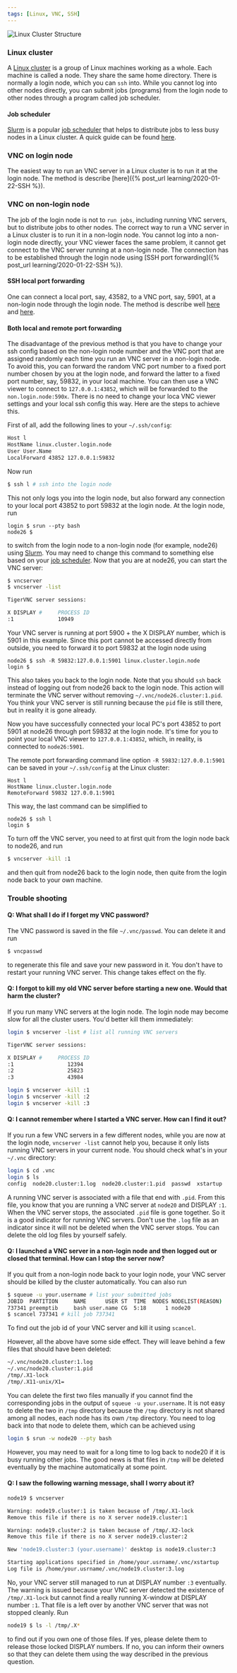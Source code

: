 ```yaml
---
tags: [Linux, VNC, SSH]
---
```


![Linux Cluster Structure](https://www.hpc.iastate.edu/sites/default/files/uploads/HPCHowTo/HPCCluster.JPG)


### Linux cluster

A [Linux cluster](https://www.tecmint.com/what-is-clustering-and-advantages-disadvantages-of-clustering-in-linux/) is a group of Linux machines working as a whole. Each machine is called a node. They share the same home directory. There is normally a login node, which you can `ssh` into. While you cannot log into other nodes directly, you can submit jobs (programs) from the login node to other nodes through a program called job scheduler.

#### Job scheduler

[Slurm][] is a popular [job scheduler](https://en.wikipedia.org/wiki/Job_scheduler) that helps to distribute jobs to less busy nodes in a Linux cluster. A quick guide can be found [here](https://usdrcg.gitbook.io/docs/lawrence-hpc/submitting-jobs).

### VNC on login node

The easiest way to run an VNC server in a Linux cluster is to run it at the login node. The method is describe [here]({% post_url learning/2020-01-22-SSH %}).

### VNC on non-login node

The job of the login node is not to `run jobs`, including running VNC servers, but to distribute jobs to other nodes. The correct way to run a VNC server in a Linux cluster is to run it in a non-login node. You cannot log into a non-login node directly, your VNC viewer faces the same problem, it cannot get connect to the VNC server running at a non-login node. The connection has to be established through the login node using [SSH port forwarding]({% post_url learning/2020-01-22-SSH %}).

#### SSH local port forwarding

One can connect a local port, say, 43582, to a VNC port, say, 5901, at a non-login node through the login node. The method is describe well [here](https://docs.ycrc.yale.edu/clusters-at-yale/access/vnc/) and [here](https://info.nrao.edu/computing/guide/cluster-processing/appendix/accessing-the-cvpost-cluster-with-vnc).

#### Both local and remote port forwarding

The disadvantage of the previous method is that you have to change your ssh config based on the non-login node number and the VNC port that are assigned randomly each time you run an VNC server in a non-login node. To avoid this, you can forward the random VNC port number to a fixed port number chosen by you at the login node, and forward the latter to a fixed port number, say, 59832, in your local machine. You can then use a VNC viewer to connect to `127.0.0.1:43852`, which will be forwarded to the `non.login.node:590x`. There is no need to change your loca VNC viewer settings and your local ssh config this way. Here are the steps to achieve this.

First of all, add the following lines to your `~/.ssh/config`:

```sh
Host l
HostName linux.cluster.login.node
User User.Name
LocalForward 43852 127.0.0.1:59832
```

Now run

```sh
$ ssh l # ssh into the login node
```

This not only logs you into the login node, but also forward any connection to your local port 43852 to port 59832 at the login node. At the login node, run

```
login $ srun --pty bash
node26 $
```

to switch from the login node to a non-login node (for example, node26) using [Slurm][]. You may need to change this command to something else based on your [job scheduler](https://en.wikipedia.org/wiki/Job_scheduler). Now that you are at node26, you can start the VNC server:

```sh
$ vncserver
$ vncserver -list

TigerVNC server sessions:

X DISPLAY #     PROCESS ID
:1              10949
```

Your VNC server is running at port 5900 + the X DISPLAY number, which is 5901 in this example. Since this port cannot be accessed directly from outside, you need to forward it to port 59832 at the login node using

```
node26 $ ssh -R 59832:127.0.0.1:5901 linux.cluster.login.node
login $
```

This also takes you back to the login node. Note that you should `ssh` back instead of logging out from node26 back to the login node. This action will terminate the VNC server without removing `~/.vnc/node26.cluster:1.pid`. You think your VNC server is still running because the `pid` file is still there, but in reality it is gone already.

Now you have successfully connected your local PC's port 43852 to port 5901 at node26 through port 59832 at the login node. It's time for you to point your local VNC viewer to `127.0.0.1:43852`, which, in reality, is connected to `node26:5901`.

The remote port forwarding command line option `-R 59832:127.0.0.1:5901` can be saved in your `~/.ssh/config` at the Linux cluster:

```
Host l
HostName linux.cluster.login.node
RemoteForward 59832 127.0.0.1:5901
```

This way, the last command can be simplified to

```
node26 $ ssh l
login $
```

To turn off the VNC server, you need to at first quit from the login node back to node26, and run

```sh
$ vncserver -kill :1
```

and then quit from node26 back to the login node, then quite from the login node back to your own machine.

### Trouble shooting

#### **Q:** What shall I do if I forget my VNC password?

The VNC password is saved in the file `~/.vnc/passwd`. You can delete it and run

```sh
$ vncpasswd
```

to regenerate this file and save your new password in it. You don't have to restart your running VNC server. This change takes effect on the fly.

#### **Q:** I forgot to kill my old VNC server before starting a new one. Would that harm the cluster?

If you run many VNC servers at the login node. The login node may become slow for all the cluster users. You'd better kill them immediately:

```sh
login $ vncserver -list # list all running VNC servers

TigerVNC server sessions:

X DISPLAY #     PROCESS ID
:1                 12394
:2                 25823
:3                 43984

login $ vncserver -kill :1
login $ vncserver -kill :2
login $ vncserver -kill :3
```

#### **Q:** I cannot remember where I started a VNC server. How can I find it out?

If you run a few VNC servers in a few different nodes, while you are now at the login node, `vncserver -list` cannot help you, because it only lists running VNC servers in your current node. You should check what's in your `~/.vnc` directory:

```sh
login $ cd .vnc
login $ ls
config  node20.cluster:1.log  node20.cluster:1.pid  passwd  xstartup
```

A running VNC server is associated with a file that end with `.pid`. From this file, you know that you are running a VNC server at `node20` and DISPLAY `:1`. When the VNC server stops, the associated `.pid` file is gone together. So it is a good indicator for running VNC servers. Don't use the `.log` file as an indicator since it will not be deleted when the VNC server stops. You can delete the old log files by yourself safely.


#### **Q:** I launched a VNC server in a non-login node and then logged out or closed that terminal. How can I stop the server now?

If you quit from a non-login node back to your login node, your VNC server should be killed by the cluster automatically. You can also run

```sh
$ squeue -u your.username # list your submitted jobs
JOBID  PARTITION     NAME      USER ST  TIME  NODES NODELIST(REASON)
737341 preemptib     bash user.name CG  5:18      1 node20
$ scancel 737341 # kill job 737341
```

To find out the job id of your VNC server and kill it using `scancel`.

However, all the above have some side effect. They will leave behind a few files that should have been deleted:

```sh
~/.vnc/node20.cluster:1.log
~/.vnc/node20.cluster:1.pid
/tmp/.X1-lock
/tmp/.X11-unix/X1=
```

You can delete the first two files manually if you cannot find the corresponding jobs in the output of `squeue -u your.username`. It is not easy to delete the two in `/tmp` directory because the `/tmp` directory is not shared among all nodes, each node has its own `/tmp` directory. You need to log back into that node to delete them, which can be achieved using

```sh
login $ srun -w node20 --pty bash
```

However, you may need to wait for a long time to log back to node20 if it is busy running other jobs. The good news is that files in `/tmp` will be deleted eventually by the machine automatically at some point.

#### **Q:** I saw the following warning message, shall I worry about it?

```sh
node19 $ vncserver

Warning: node19.cluster:1 is taken because of /tmp/.X1-lock
Remove this file if there is no X server node19.cluster:1

Warning: node19.cluster:2 is taken because of /tmp/.X2-lock
Remove this file if there is no X server node19.cluster:2

New 'node19.cluster:3 (your.username)' desktop is node19.cluster:3

Starting applications specified in /home/your.usrname/.vnc/xstartup
Log file is /home/your.usrname/.vnc/node19.cluster:3.log

```

No, your VNC server still managed to run at DISPLAY number `:3` eventually. The warning is issued because your VNC server detected the existence of `/tmp/.X1-lock` but cannot find a really running X-window at DISPLAY number `:1`. That file is a left over by another VNC server that was not stopped cleanly. Run

```sh
node19 $ ls -l /tmp/.X*
```

to find out if you own one of those files. If yes, please delete them to release those locked DISPLAY numbers. If no, you can inform their owners so that they can delete them using the way described in the previous question.

[Slurm]: https://slurm.schedmd.com/

